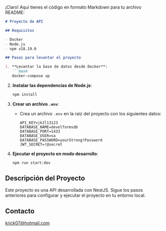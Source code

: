 ¡Claro! Aquí tienes el código en formato Markdown para tu archivo README:

```markdown
# Proyecto de API

## Requisitos

- Docker
- Node.js
- npm v18.19.0

## Pasos para levantar el proyecto

1. **Levantar la base de datos desde Docker**:
   ```bash
   docker-compose up
   ```

2. **Instalar las dependencias de Node.js**:
   ```bash
   npm install
   ```

3. **Crear un archivo `.env`**:
   - Crea un archivo `.env` en la raíz del proyecto con los siguientes datos:
     ```env
     API_KEY=jk2l13123
     DATABASE_NAME=develformsdb
     DATABASE_PORT=1433
     DATABASE_USER=sa
     DATABASE_PASSWORD=yourStrong!Password
     JWT_SECRET=!@secret
     ```

4. **Ejecutar el proyecto en modo desarrollo**:
   ```bash
   npm run start:dev
   ```

## Descripción del Proyecto

Este proyecto es una API desarrollada con NestJS. Sigue los pasos anteriores para configurar y ejecutar el proyecto en tu entorno local.

## Contacto

krick07@hotmail.com